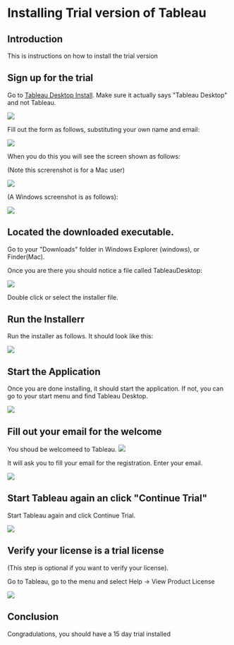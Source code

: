 # Installing Trial version of Tableau

## Introduction

This is instructions on how to install the trial version




## Sign up for the trial

Go to [Tableau Desktop Install](http://tableau.com/products/desktop/download). Make sure it actually says "Tableau Desktop" and not Tableau.

![](img/tableau-desktop-download.png)

Fill out the form as follows, substituting your own name and email:

![](img/tableau-desktop-download-filled.png)

When you do this you will see the screen shown as follows:

(Note this screrenshot is for a Mac user)

![](img/tableau-desktop-install.png)

(A Windows screenshot is as follows):

![](img/tableau_desktop_download_win.png)

## Located the downloaded executable.

Go to your "Downloads" folder in Windows Explorer (windows), or Finder(Mac).

Once you are there you should notice a file called TableauDesktop:

![](img/tableau_desktop_downloaded_win.png)

Double click or select the installer file.


## Run the Installerr

Run the installer as follows. It should look like this:

![](img/tableau_desktop_installing.png)


## Start the Application

Once you are done installing, it should start the application. If not, you can go to your start menu and find Tableau Desktop.

![](img/tableau_application_start.png)


## Fill out your email for the welcome

You shoud be welcomeed to Tableau.
![](img/tableau_welcome.png)

It will ask you to fill your email for the registration. Enter your email.

![](img/tableau_email.png)


## Start Tableau again an click "Continue Trial"

Start Tableau again and click Continue Trial.

![](img/tableau_continue_trial.png)

## Verify your license is a trial license

(This step is optional if you want to verify your license).

Go to Tableau, go to the menu and select Help -> View Product License

![](img/tableau_license.png)


## Conclusion

Congradulations, you should have a 15 day trial installed
